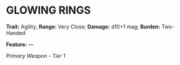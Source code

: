 # GLOWING RINGS

**Trait:** Agility; **Range:** Very Close; **Damage:** d10+1 mag; **Burden:** Two-Handed

**Feature:** —

*Primary Weapon - Tier 1*